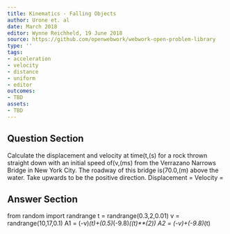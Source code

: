 ```yaml
---
title: Kinematics - Falling Objects
author: Urone et. al
date: March 2018
editor: Wynne Reichheld, 19 June 2018
source: https://github.com/openwebwork/webwork-open-problem-library
type: ''
tags:
- acceleration
- velocity
- distance
- uniform
- editor
outcomes:
- TBD
assets:
- TBD
---
```


## Question Section 

Calculate the displacement and velocity at time(t,(s) for a rock thrown straight down with an initial speed of(v,(ms) from the Verrazano Narrows Bridge in New York City. The roadway of this bridge is(70.0,(m) above the water. Take upwards to be the positive direction.
Displacement =
Velocity =

## Answer Section

from random import randrange
t = randrange(0.3,2,0.01)
v = randrange(10,17,0.1)
A1 = (-v)*(t)+(0.5)*(-9.8)*((t)**(2))
A2 = (-v)+(-9.8)*(t)